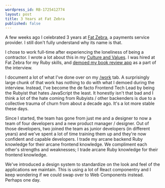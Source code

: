 ```yaml
---
wordpress_id: RB-1725412774
layout: post
title: 3 Years at Fat Zebra
published: false
---
```


A few weeks ago I celebrated 3 years at [Fat Zebra](https://fatzebra.com), a payments service provider. I still don't fully understand why its name is that.

I chose to work full-time after experiencing the loneliness of being a contractor. I wrote a lot about this in my [Culture and Values](https://ryanbigg.com/2021/12/culture-and-values). I was hired at Fat Zebra for my Ruby skills, and [demoed my book review app](https://ryanbigg.com/2021/08/a-tour-of-twist) as a part of the interview.

I document a lot of what I've done over on my [/work](/work) tab. A surprisingly large chunk of that work has nothing to do with what I demoed during the interview. Instead, I've become the de facto Frontend Tech Lead by being the Rubyist that hates JavaScript the least. It honestly isn't that bad and I think a lot of the hate coming from Rubyists / other backenders is due to a collective trauma of churn from about a decade ago. It's a lot more stable these days.

Since I started, the team has gone from just me and a designer to now a team of four developers and a new product manager / designer. Out of those developers, two joined the team as junior developers (in different years) and we've spent a lot of time training them up and they're now confident and capable developers. I trade my arcane backend Ruby knowledge for their arcane frontend knowledge. We compliment each other's strengths and weaknesses; I trade arcane Ruby knowledge for their frontend knowledge.

We've introduced a design system to standardize on the look and feel of the applications we maintain. This is using a lot of React componentry and I keep wondering if we could swap over to Web Components instead. Perhaps one day.
